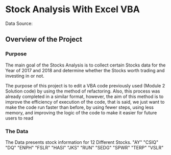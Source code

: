 # Stock Analysis With Excel VBA

Data Source: 

## Overview of the Project

### Purpose 

The main goal of the Stocks Analysis is to collect certain Stocks data for the Year of 2017 and 2018 and determine whether the Stocks worth trading and investing in or not.

The purpose of this project is to edit a VBA code previously used (Module 2 Solution code) by using the method of refactoring. Also, this process was already completed in a similar format, however, the aim of this method is to improve the efficiency of execution of the code, that is said, we just want to make the code run faster than before, by using fewer steps, using less memory, and improving the logic of the code to make it easier for future users to read

### The Data

The Data presents stock information for 12 Different Stocks.
"AY"
"CSIQ"
"DQ"
"ENPH"
"FSLR"
"HASI"
"JKS"
"RUN"
"SEDG"
"SPWR"
"TERP"
"VSLR"
